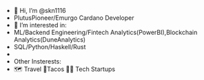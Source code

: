 - 👋 Hi, I’m @skn1116
-   PlutusPioneer/Emurgo Cardano Developer
- 👀 I’m interested in:
-   ML/Backend Engineering/Fintech Analytics(PowerBI),Blockchain Analytics(DuneAnalytics)
-   SQL/Python/Haskell/Rust
-   
- Other Insterests:
-   🗺️ Travel      🌮Tacos     👨‍💻 Tech Startups 

<!---
skn1116/skn1116 is a ✨ special ✨ repository because its `README.md` (this file) appears on your GitHub profile.
You can click the Preview link to take a look at your changes.
--->
